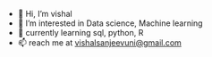 - 👋 Hi, I’m vishal
- 👀 I’m interested in Data science, Machine learning
- 🌱 currently learning sql, python, R 
- 📫 reach me at vishalsanjeevuni@gmail.com

<!---
vishalsanjeevuni/vishalsanjeevuni is a ✨ special ✨ repository because its `README.md` (this file) appears on your GitHub profile.
You can click the Preview link to take a look at your changes.
--->

